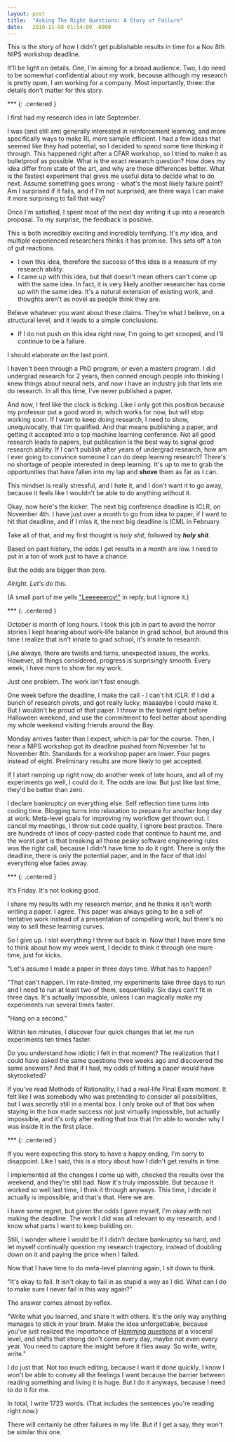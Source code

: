 ```yaml
---
layout: post
title:  "Asking The Right Questions: A Story of Failure"
date:   2016-11-08 01:54:00 -0800
---
```


This is the story of how I didn't get publishable results in time for a
Nov 8th NIPS workshop deadline.

It'll be light on details. One, I'm aiming for a broad audience.
Two, I do need to be somewhat confidential about my work, because although
my research is pretty open, I am working for a company.
Most importantly, three: the details don't matter for this story.

\*\*\*
{: .centered }

I first had my research idea in late September.

I was (and still am) generally interested in reinforcement learning, and more
specifically ways to make RL more sample efficient. I had a few ideas that
seemed like they had potential, so I decided to spend some time thinking it
through. This happened right after a CFAR workshop, so I tried to make it
as bulletproof as possible. What is the exact research question?
How does my idea differ from state of the art, and why are those
differences better. What is the fastest experiment that gives me useful data
to decide what to do next. Assume something goes wrong - what's the most
likely failure point? Am I surprised if it fails, and if I'm not surprised,
are there ways I can make it more surprising to fail that way?

Once I'm satisfied, I spent most of the next day writing it up into a research
proposal. To my surprise, the feedback is positive.

This is both incredibly exciting and incredibly terrifying. It's *my*
idea, and multiple experienced researchers thinks it has promise. This sets
off a ton of gut reactions.

* I own this idea, therefore the success of this idea is a measure of my
research ability.
* I came up with this idea, but that doesn't mean others can't come up with
the same idea. In fact, it is very likely another researcher has come up with
the same idea. It's a natural extension of existing work, and thoughts aren't
as novel as people think they are.

Believe whatever you want about these claims. They're what I believe, on
a structural level, and it leads to a simple conclusions.

* If I do not push on this idea right now, I'm going to get scooped, and
I'll continue to be a failure.

I should elaborate on the last point.

I haven't been through a PhD program, or even a masters program. I did undergrad
research for 2 years, then conned enough people into thinking I knew things
about neural nets, and now I have an industry job that lets me do research.
In all this time, I've never published a paper.

And now, I feel like the clock is ticking. Like I only got this position
because my professor put a good word in, which works for now, but will stop
working soon. If I want to keep doing research, I need to show,
unequivocally, that I'm qualified. And that means publishing a paper,
and getting it accepted into a top machine learning conference. Not all good
research leads to papers, but publication is the best way to signal good
research ability. If I can't publish after years of undergrad research,
how am I ever going to convince someone I can do deep learning research?
There's no shortage of people interested in deep learning. It's
up to me to grab the opportunities that have fallen into my lap and
**shove** them as far as I can.

This mindset is really stressful, and I hate it,
and I don't want it to go away, because it feels like I wouldn't be able
to do anything without it.

Okay, now here's the kicker. The next big conference deadline is ICLR, on
November 4th. I have just over a month to go from idea to paper, if I want to
hit that deadline, and if I miss it, the next big deadline is ICML in February.

Take all of that, and my first thought is *holy shit*, followed by **_holy shit_**.

Based on past history, the odds I get results in a month
are low. I need to put in a ton of work just to have a chance.

But the odds are bigger than zero.

*Alright. Let's do this.*

(A small part of me yells ["Leeeeeeroy!"](https://www.youtube.com/watch?v=hooKVstzbz0)
in reply, but I ignore it.)

\*\*\*
{: .centered }

October is month of long hours. I took this job in part to avoid the horror
stories I kept hearing about work-life balance in grad school, but around
this time I realize that isn't innate to grad school, it's innate to research.

Like always, there are twists and turns, unexpected issues, the
works. However, all things considered, progress is surprisingly smooth.
Every week, I have more to show for my work.

Just one problem. The work isn't fast enough.

One week before the deadline, I make the call - I can't hit ICLR.
If I did a bunch of research pivots, and got really lucky, maaaaybe I could 
make it. But I wouldn't be proud of that paper. I throw in the towel
right before Halloween weekend, and use the commitment to feel better
about spending my whole weekend visiting friends around the Bay.

Monday arrives faster than I expect, which is par for the course. Then, I hear
a NIPS workshop got its deadline pushed from November 1st to November 8th.
Standards for a workshop paper are lower. Four pages instead of eight.
Preliminary results are more likely to get accepted.

If I start ramping up right now, do another week of late hours, and all of
my experiments go well, I could do it. The odds are low. But just like last
time, they'd be better than zero.

I declare bankruptcy on everything else. Self reflection time turns into
coding time. Blogging turns into relaxation to prepare for another long day at
work. Meta-level goals for improving my workflow get thrown out. I cancel
my meetings, I throw out code quality, I ignore best practice.
There are hundreds of lines of copy-pasted code
that continue to haunt me, and the worst part is that breaking all
those pesky software engineering rules was the right call, because I didn't
have time to do it right. There is only the deadline, there is only the
potential paper, and in the face of that idol everything else fades away.

\*\*\*
{: .centered }

It's Friday. It's not looking good.

I share my results with my research mentor, and he thinks it isn't worth writing
a paper. I agree. This paper was always going to be a sell of tentative work
instead of a presentation of compelling work, but there's no way to sell these
learning curves.

So I give up. I slot everything I threw out back in. Now that I have more time
to think about how my week went, I decide to think it through one more time,
just for kicks.

"Let's assume I made a paper in three days time. What has to happen?

"That can't happen. I'm rate-limited, my experiments take three days to run
and I need to run at least two of them, sequentially. Six days can't fit in
three days. It's actually impossible, unless I can magically make my experiments
run several times faster.

"Hang on a second."

Within ten minutes, I discover four quick changes that let me run experiments
ten times faster.

Do you understand how idiotic I felt in that moment? The realization that I
could have asked the same questions three weeks ago and discovered the same
answers? And that if I had, my odds of hitting a paper would have skyrocketed?

If you've read Methods of Rationality, I had a real-life Final Exam
moment. It felt like I was somebody who was pretending to consider all possibilities,
but I was secretly still in a mental box. I only broke out of that box when
staying in the box made success not just virtually impossible, but actually
impossible, and it's only after exiting that box that I'm able to wonder why I
was inside it in the first place.

\*\*\*
{: .centered }

If you were expecting this story to have a happy ending, I'm sorry to disappoint.
Like I said, this is a story about how I didn't get results in time.

I implemented all the changes I come up with, checked the results over the
weekend, and they're still bad. Now it's truly impossible. But because it worked
so well last time, I think it through anyways. This time, I decide it actually
is impossible, and that's that. Here we are.

I have some regret, but given the odds I gave myself, I'm okay with not making
the deadline. The work I did was all relevant to my research, and I know what
parts I want to keep building on.

Still, I wonder where I would be if I didn't declare bankruptcy so hard, and
let myself continually question my research trajectory, instead of doubling
down on it and paying the price when I failed.

Now that I have time to do meta-level planning again, I sit down to think.

"It's okay to fail. It isn't okay to fail in as stupid a way as I did.
What can I do to make sure I never fail in this way again?"

The answer comes almost by reflex.

"Write what you learned, and share it with others. It's the only way anything
manages to stick in your brain. Make the idea unforgettable, because you've
just realized the importance of [Hamming questions](http://www.cs.virginia.edu/~robins/YouAndYourResearch.html)
at a visceral level, and shifts that strong don't come every day, maybe not
even every year. You need to capture the insight before it flies away. So
write, write, write."

I do just that. Not too much editing, because I want it done quickly.
I know I won't be able to convey all the feelings I want because the barrier
between reading something and living it is huge. But I do it anyways,
because I need to do it for me.

In total, I write 1723 words. (That includes the sentences you're reading
right now.)

There will certainly be other failures in my life. But if I get a say, they
won't be similar this one.
